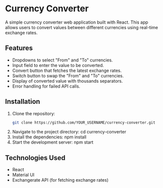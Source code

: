 # Currency Converter

A simple currency converter web application built with React. This app allows users to convert values between different currencies using real-time exchange rates.

## Features

- Dropdowns to select "From" and "To" currencies.
- Input field to enter the value to be converted.
- Convert button that fetches the latest exchange rates.
- Switch button to swap the "From" and "To" currencies.
- Display of converted value with thousands separators.
- Error handling for failed API calls.

## Installation

1. Clone the repository:
   ```bash
   git clone https://github.com/YOUR_USERNAME/currency-converter.git
2. Navigate to the project directory:
   cd currency-converter
3. Install the dependencies:
   npm install
4. Start the development server:
   npm start

## Technologies Used
- React
- Material UI
- Exchangerate API (for fetching exchange rates)

